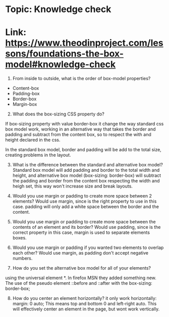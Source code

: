 # Topic: Knowledge check

# Link: https://www.theodinproject.com/lessons/foundations-the-box-model#knowledge-check

1. From inside to outside, what is the order of box-model properties?

- Content-box
- Padding-box
- Border-box
- Margin-box


2. What does the box-sizing CSS property do?

If box-sizing property with value border-box
it change the way standard css box model work, working in an alternative way that takes the border and padding and subtract from the content box, so to respect the with and height declared in the css.

In the standard box model, border and padding will be add to the total size, creating problems in the layout.


3. What is the difference between the standard and alternative box model?
Standard box model will add padding and border to the total width and height, and alternative box model (box-sizing: border-box) will subtract the padding and border from the content box respecting the width and heigh set, this way won't increase size and break layouts.

4. Would you use margin or padding to create more space between 2 elements?
Would use margin, since is the right property to use in this case. padding will only add a white space between the border and the content.

5. Would you use margin or padding to create more space between the contents of an element and its border?
Would use padding, since is the correct property in this case, margin is used to separate elements boxes.

6. Would you use margin or padding if you wanted two elements to overlap each other?
Would use margin, as padding don't accept negative numbers.



7. How do you set the alternative box model for all of your elements?

using the universal element *. In firefox MSN they added something new. The use of the pseudo element ::before and ::after with the box-sizing: border-box;

8. How do you center an element horizontally?
it only work horizontally:
margin: 0 auto;
This means top and bottom 0 and left-right auto. This will effectively center an element in the page, but wont work vertically.